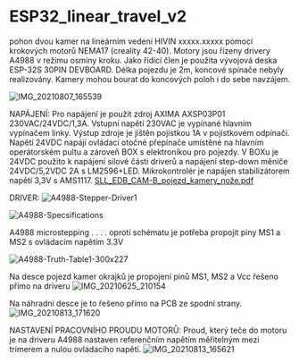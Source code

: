 # ESP32_linear_travel_v2


pohon dvou kamer na lineárním vedení HIVIN xxxxx.xxxxx pomocí krokových motorů NEMA17 (creality 42-40).
Motory jsou řízeny drivery A4988 v režimu osminy kroku. Jako řídící člen je použita vývojová deska ESP-32S 30PIN DEVBOARD.
Délka pojezdu je 2m, koncové spínače nebyly realizovány. Kamery mohou bourat do koncových poloh i do sebe navzájem.

![IMG_20210807_165539](https://user-images.githubusercontent.com/53040547/130255840-9f4e6890-bccf-4933-99f1-3af9c84fe13d.jpg)

NAPÁJENÍ:
Pro napájení je použit zdroj AXIMA AXSP03P01 230VAC/24VDC/1,3A. Vstupní napětí 230VAC je vypínané hlavním vypínačem linky.
Výstup zdroje je jištěn pojistkou 1A v pojistkovém odpínači.
Napětí 24VDC napájí ovládací otočné přepínače umístěné na hlavním operátorském pultu a zároveň BOX s elektronikou pro pojezdy.
V BOXu je 24VDC použito k napájení silové části driverů a napájení step-down měniče 24VDC/5,2VDC 2A s LM2596+LED.
Mikrokontrolér je napájen stabilizátorem napětí 3,3V s AMS1117.
[SLL_EDB_CAM-B_pojezd_kamery_nože.pdf](https://github.com/panMasinka/ESP32_linear_travel_v2/files/7022631/SLL_EDB_CAM-B_pojezd_kamery_noze.pdf)


DRIVER:
![A4988-Stepper-Driver1](https://user-images.githubusercontent.com/53040547/130250913-9817a3c7-f182-4ff4-b56b-21a685e2d233.jpg)



![A4988-Specsifications](https://user-images.githubusercontent.com/53040547/129195844-558fbcbb-ea0c-4d48-9e05-0b6315cee30a.png)


A4988 microstepping . . . . oproti schématu je potřeba propojit piny MS1 a MS2 s ovládacím napětím 3.3V

![A4988-Truth-Table1-300x227](https://user-images.githubusercontent.com/53040547/130251128-a9126449-7a1e-4779-8c4f-b232dab754f4.png)


Na desce pojezd kamer okrajků je propojení pinů MS1, MS2 a Vcc řešeno přímo na driveru
![IMG_20210625_210154](https://user-images.githubusercontent.com/53040547/130251799-0bc363d6-4420-4acf-bf98-9ba6ddc9ac32.jpg)

Na náhradní desce je to řešeno přímo na PCB ze spodní strany.
![IMG_20210813_171620](https://user-images.githubusercontent.com/53040547/130251877-6bb07aa9-28f8-46dc-b9a1-f1e012a12a42.jpg)


NASTAVENÍ PRACOVNÍHO PROUDU MOTORŮ:
Proud, který teče do motoru je na driveru A4988 nastaven referenčním napětím měřitelným mezi trimerem a nulou ovládacího napětí.
![IMG_20210813_165621](https://user-images.githubusercontent.com/53040547/130252084-9be340fd-b79a-4346-9255-96255d503b58.jpg)




